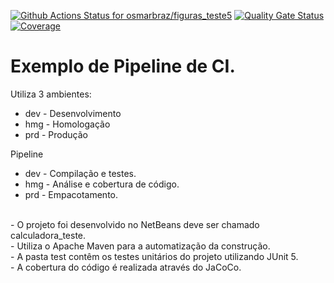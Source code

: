 [![Github Actions Status for osmarbraz/figuras_teste5](https://github.com/osmarbraz/figuras_teste5/workflows/Integra%C3%A7%C3%A3o%20continua%20de%20Java%20com%20Maven/badge.svg)](https://github.com/osmarbraz/figuras_teste5/actions) 
[![Quality Gate Status](https://sonarcloud.io/api/project_badges/measure?project=osmarbraz_figuras_teste5&metric=alert_status)](https://sonarcloud.io/summary/new_code?id=osmarbraz_figuras_teste5)
[![Coverage](https://sonarcloud.io/api/project_badges/measure?project=osmarbraz_figuras_teste5&metric=coverage)](https://sonarcloud.io/component_measures?id=osmarbraz_figuras_teste5&metric=coverage)

# Exemplo de Pipeline de CI.

Utiliza 3 ambientes:
- dev - Desenvolvimento
- hmg - Homologação
- prd - Produção

Pipeline 
- dev - Compilação e testes. 
- hmg - Análise e cobertura de código.
- prd - Empacotamento.

<br>
- O projeto foi desenvolvido no NetBeans deve ser chamado calculadora_teste.<br>
- Utiliza o Apache Maven para a automatização da construção.<br>
- A pasta test contêm os testes unitários do projeto utilizando JUnit 5.<br>
- A cobertura do código é realizada através do JaCoCo.<br>